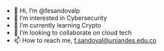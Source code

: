 - 👋 Hi, I’m @fesandovalp
- 👀 I’m interested in Cybersecurity
- 🌱 I’m currently learning Crypto
- 💞️ I’m looking to collaborate on cloud tech
- 📫 How to reach me, f.sandoval@uniandes.edu.co

<!---
fesandovalp/fesandovalp is a ✨ special ✨ repository because its `README.md` (this file) appears on your GitHub profile.
You can click the Preview link to take a look at your changes.
--->
